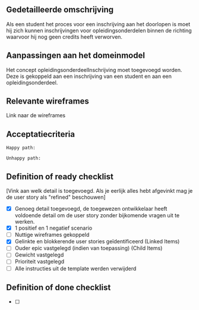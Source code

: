 ## Gedetailleerde omschrijving

Als een student het proces voor een inschrijving aan het doorlopen is moet hij zich kunnen inschrijvingen voor opleidingsonderdelen binnen de richting waarvoor hij nog geen credits heeft verworven.

## Aanpassingen aan het domeinmodel

Het concept opleidingsonderdeelInschrijving moet toegevoegd worden. Deze is gekoppeld aan een inschrijving van een student en aan een opleidingsonderdeel.

## Relevante wireframes

Link naar de wireframes

## Acceptatiecriteria

```
Happy path:

Unhappy path:

```

## Definition of ready checklist

\[Vink aan welk detail is toegevoegd. Als je eerlijk alles hebt afgevinkt mag je de user story als "refined" beschouwen\]

* [x] Genoeg detail toegevoegd, de toegewezen ontwikkelaar heeft voldoende detail om de user story zonder bijkomende vragen uit te werken.
* [x] 1 positief en 1 negatief scenario
* [ ] Nuttige wireframes gekoppeld
* [x] Gelinkte en blokkerende user stories geïdentificeerd (Linked Items)
* [ ] Ouder epic vastgelegd (indien van toepassing) (Child Items)
* [ ] Gewicht vastgelegd
* [ ] Prioriteit vastgelegd
* [ ] Alle instructies uit de template werden verwijderd

## Definition of done checklist

* [ ]